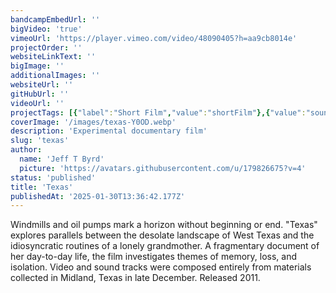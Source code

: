 ```yaml
---
bandcampEmbedUrl: ''
bigVideo: 'true'
vimeoUrl: 'https://player.vimeo.com/video/48090405?h=aa9cb8014e'
projectOrder: ''
websiteLinkText: ''
bigImage: ''
additionalImages: ''
websiteUrl: ''
gitHubUrl: ''
videoUrl: ''
projectTags: [{"label":"Short Film","value":"shortFilm"},{"value":"soundDesign","label":"Sound Design"}]
coverImage: '/images/texas-Y0OD.webp'
description: 'Experimental documentary film'
slug: 'texas'
author:
  name: 'Jeff T Byrd'
  picture: 'https://avatars.githubusercontent.com/u/179826675?v=4'
status: 'published'
title: 'Texas'
publishedAt: '2025-01-30T13:36:42.177Z'
---
```


Windmills and oil pumps mark a horizon without beginning or end. "Texas" explores parallels between the desolate landscape of West Texas and the idiosyncratic routines of a lonely grandmother. A fragmentary document of her day-to-day life, the film investigates themes of memory, loss, and isolation. Video and sound tracks were composed entirely from materials collected in Midland, Texas in late December. Released 2011.